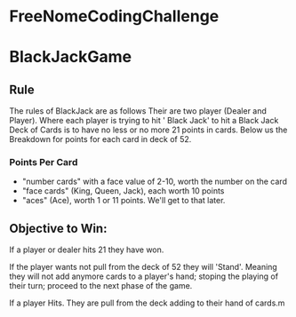 # FreeNomeCodingChallenge
# BlackJackGame



## Rule 
The rules of BlackJack are as follows
Their are two player (Dealer and Player). Where each player is trying to hit ' Black Jack' to hit a Black Jack Deck of Cards is to have no less or no more  21 points in cards. Below us the Breakdown for points for each card in deck of 52.

### Points Per Card
* "number cards" with a face value of 2-10, worth the number on the card 
* "face cards" (King, Queen, Jack), each worth 10 points 
* "aces" (Ace), worth 1 or 11 points. We'll get to that later. 


## Objective to Win:
  If a player or dealer hits 21 they have won. 
  
  If the player wants not pull from the  deck of 52 they will 'Stand'. Meaning they will not add anymore cards to a player's hand; stoping the playing of their  turn; proceed to the next phase of the game.
  
  If a player Hits. They are pull from the deck adding to their hand of cards.m
  



